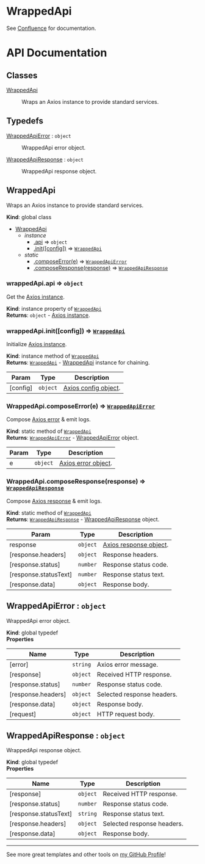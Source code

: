 # WrappedApi

See
[Confluence](https://veterancrowdnetwork.atlassian.net/wiki/spaces/TECH/pages/5047157/WrappedApi)
for documentation.

# API Documentation

## Classes

<dl>
<dt><a href="#WrappedApi">WrappedApi</a></dt>
<dd><p>Wraps an Axios instance to provide standard services.</p>
</dd>
</dl>

## Typedefs

<dl>
<dt><a href="#WrappedApiError">WrappedApiError</a> : <code>object</code></dt>
<dd><p>WrappedApi error object.</p>
</dd>
<dt><a href="#WrappedApiResponse">WrappedApiResponse</a> : <code>object</code></dt>
<dd><p>WrappedApi response object.</p>
</dd>
</dl>

<a name="WrappedApi"></a>

## WrappedApi
Wraps an Axios instance to provide standard services.

**Kind**: global class  

* [WrappedApi](#WrappedApi)
    * _instance_
        * [.api](#WrappedApi+api) ⇒ <code>object</code>
        * [.init([config])](#WrappedApi+init) ⇒ [<code>WrappedApi</code>](#WrappedApi)
    * _static_
        * [.composeError(e)](#WrappedApi.composeError) ⇒ [<code>WrappedApiError</code>](#WrappedApiError)
        * [.composeResponse(response)](#WrappedApi.composeResponse) ⇒ [<code>WrappedApiResponse</code>](#WrappedApiResponse)

<a name="WrappedApi+api"></a>

### wrappedApi.api ⇒ <code>object</code>
Get the [Axios instance](https://axios-http.com/docs/instance).

**Kind**: instance property of [<code>WrappedApi</code>](#WrappedApi)  
**Returns**: <code>object</code> - [Axios instance](https://axios-http.com/docs/instance).  
<a name="WrappedApi+init"></a>

### wrappedApi.init([config]) ⇒ [<code>WrappedApi</code>](#WrappedApi)
Initialize [Axios instance](https://axios-http.com/docs/instance).

**Kind**: instance method of [<code>WrappedApi</code>](#WrappedApi)  
**Returns**: [<code>WrappedApi</code>](#WrappedApi) - [WrappedApi](#WrappedApi) instance for chaining.  

| Param | Type | Description |
| --- | --- | --- |
| [config] | <code>object</code> | [Axios config object](https://axios-http.com/docs/req_config). |

<a name="WrappedApi.composeError"></a>

### WrappedApi.composeError(e) ⇒ [<code>WrappedApiError</code>](#WrappedApiError)
Compose [Axios error](https://axios-http.com/docs/handling_errors) & emit logs.

**Kind**: static method of [<code>WrappedApi</code>](#WrappedApi)  
**Returns**: [<code>WrappedApiError</code>](#WrappedApiError) - [WrappedApiError](#WrappedApiError) object.  

| Param | Type | Description |
| --- | --- | --- |
| e | <code>object</code> | [Axios error object](https://axios-http.com/docs/handling_errors). |

<a name="WrappedApi.composeResponse"></a>

### WrappedApi.composeResponse(response) ⇒ [<code>WrappedApiResponse</code>](#WrappedApiResponse)
Compose [Axios response](https://axios-http.com/docs/res_schema) & emit logs.

**Kind**: static method of [<code>WrappedApi</code>](#WrappedApi)  
**Returns**: [<code>WrappedApiResponse</code>](#WrappedApiResponse) - [WrappedApiResponse](#WrappedApiResponse) object.  

| Param | Type | Description |
| --- | --- | --- |
| response | <code>object</code> | [Axios response object](https://axios-http.com/docs/res_schema). |
| [response.headers] | <code>object</code> | Response headers. |
| [response.status] | <code>number</code> | Response status code. |
| [response.statusText] | <code>number</code> | Response status text. |
| [response.data] | <code>object</code> | Response body. |

<a name="WrappedApiError"></a>

## WrappedApiError : <code>object</code>
WrappedApi error object.

**Kind**: global typedef  
**Properties**

| Name | Type | Description |
| --- | --- | --- |
| [error] | <code>string</code> | Axios error message. |
| [response] | <code>object</code> | Received HTTP response. |
| [response.status] | <code>number</code> | Response status code. |
| [response.headers] | <code>object</code> | Selected response headers. |
| [response.data] | <code>object</code> | Response body. |
| [request] | <code>object</code> | HTTP request body. |

<a name="WrappedApiResponse"></a>

## WrappedApiResponse : <code>object</code>
WrappedApi response object.

**Kind**: global typedef  
**Properties**

| Name | Type | Description |
| --- | --- | --- |
| [response] | <code>object</code> | Received HTTP response. |
| [response.status] | <code>number</code> | Response status code. |
| [response.statusText] | <code>string</code> | Response status text. |
| [response.headers] | <code>object</code> | Selected response headers. |
| [response.data] | <code>object</code> | Response body. |


---

See more great templates and other tools on
[my GitHub Profile](https://github.com/karmaniverous)!
